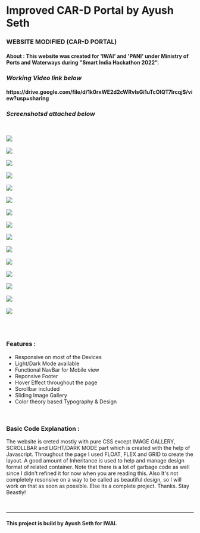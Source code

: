 # Improved CAR-D Portal by Ayush Seth
<h3>WEBSITE MODIFIED (CAR-D PORTAL)</h3>
<h4>About : This website was created for 'IWAI' and 'PANI' under Ministry of Ports and Waterways during "Smart India Hackathon 2022".</h4>
<h3><em>Working Video link below</h3></em>
<h4>https://drive.google.com/file/d/1k0rxWE2d2cWRvIsGi1uTcOIQT7lrcqjS/view?usp=sharing</h4>
<h3><em>Screenshotsd attached below</h3></em><br>

<img src="https://user-images.githubusercontent.com/92884361/175790196-df830a7e-f5c8-43e2-b16a-5f75cc9c50fa.png" /><br><br>
<img src="https://user-images.githubusercontent.com/92884361/175790189-141bd26f-a890-42c1-9d03-29c4fb6ff366.png" /><br><br>
<img src="https://user-images.githubusercontent.com/92884361/175790192-b4d13df3-61f6-4282-8cf3-fb96a05838e2.png" /><br><br>
<img src="https://user-images.githubusercontent.com/92884361/175790193-793bb27b-9625-4185-ba3f-c7929b7d4493.png" /><br><br>
<img src="https://user-images.githubusercontent.com/92884361/175790187-f31af53c-9669-4015-917b-1d235525d5ba.png" /><br><br>
<img src="https://user-images.githubusercontent.com/92884361/175790186-b44af18e-a5d3-4814-b0d3-4aaf4d9d66f1.png" /><br><br>
<img src="https://user-images.githubusercontent.com/92884361/175790197-9fc53b71-82ff-4bbd-b4bb-0f98c2a42bc7.png" /><br><br>
<img src="https://user-images.githubusercontent.com/92884361/175790183-cb5e9659-bf36-47b4-90fb-2b07ecbab693.png" /><br><br>
<img src="https://user-images.githubusercontent.com/92884361/175790194-c9715a1d-2f27-4518-bd85-299966e7f389.png" /><br><br>
<img src="https://user-images.githubusercontent.com/92884361/175790195-65557a45-aa79-424a-9b33-4a0a1fa12101.png" /><br><br>
<img src="https://user-images.githubusercontent.com/92884361/175790181-f6985580-aca6-44ba-abca-ca5d6cd860a9.png" /><br><br>
<img src="https://user-images.githubusercontent.com/92884361/175790185-bc51bd23-2bb9-449c-8fca-56c69c8cc7e0.png" /><br><br>
<img src="https://user-images.githubusercontent.com/92884361/175790191-7563fb98-c6a2-4ad4-8432-9a59c93c2fa8.png" /><br><br>
<img src="https://user-images.githubusercontent.com/92884361/175790198-f92b1112-6016-4136-8f2a-796a503cb771.png" /><br><br>
<img src="https://user-images.githubusercontent.com/92884361/175790199-0ded8933-4c40-4134-a4a6-edce54a610dc.png" /><br><br>

<br><h3>Features :</h3>
<ul>
  <li>Responsive on most of the Devices</li>
  <li>Light/Dark Mode available</li>
  <li>Functional NavBar for Mobile view</li>
  <li>Reponsive Footer</li>
  <li>Hover Effect throughout the page</li>
  <li>Scrollbar included</li>
  <li>Sliding Image Gallery</li>
  <li>Color theory based Typography & Design</li>
</ul>
<br><h3>Basic Code Explanation :</h3>
<p>The website is creted mostly with pure CSS except IMAGE GALLERY, SCROLLBAR and LIGHT/DARK MODE part which is created with the help of Javascript.
Throughout the page I used FLOAT, FLEX and GRID to create the layout. A good amount of Inheritance is used to help and manage design format of related container.
Note that there is a lot of garbage code as well since I didn't refined it for now when you are reading this. Also It's not completely resonsive on a way to be called as beautiful design, 
  so I will work on that as soon as possible. Else its a complete project. Thanks. Stay Beastly!</p>
<br><hr>
<h4>This project is build by Ayush Seth for IWAI.</h4>

